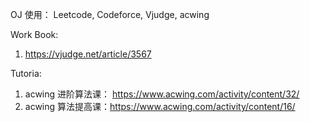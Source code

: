 OJ 使用：
Leetcode, Codeforce, Vjudge, acwing

Work Book:
1. https://vjudge.net/article/3567


Tutoria:
1. acwing 进阶算法课： https://www.acwing.com/activity/content/32/
2. acwing 算法提高课：https://www.acwing.com/activity/content/16/
